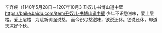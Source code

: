 辛弃疾（1140年5月28日－1207年10月3
丑奴儿·书博山道中壁
https://baike.baidu.com/item/丑奴儿·书博山道中壁
少年不识愁滋味，爱上层楼。爱上层楼，为赋新词强说愁。
而今识尽愁滋味，欲说还休。欲说还休，却道天凉好个秋。
